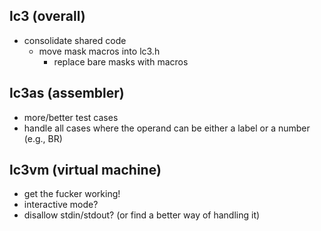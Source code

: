 ## lc3 (overall)
* consolidate shared code
  * move mask macros into lc3.h
    * replace bare masks with macros

## lc3as (assembler)
* more/better test cases
* handle all cases where the operand can be either a label or a number (e.g., BR)

## lc3vm (virtual machine)
* get the fucker working!
* interactive mode?
* disallow stdin/stdout? (or find a better way of handling it)

